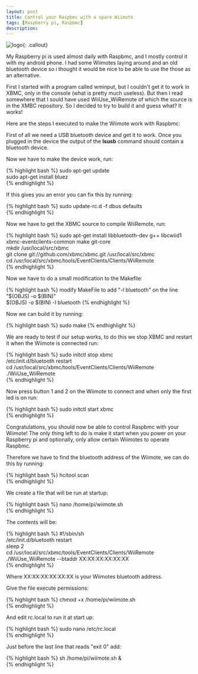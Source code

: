 ```yaml
---
layout: post
title: Control your Raspbmc with a spare Wiimote
tags: [Raspberry pi, Raspbmc]
description:
---
```


![logo](https://cloud.githubusercontent.com/assets/3578344/6769908/7c3e6a02-d0ae-11e4-8444-e04f222cbe0b.png){: .callout}

My Raspberry pi is used almost daily with Raspbmc, and I mostly control it with my android phone. I had some Wiimotes laying around and an old bluetooth device so i thought it would be nice to be able to use the those as an alternative.

First I started with a program called wminput, but I couldn't get it to work in XBMC, only in the console (what is pretty much useless). But then I read somewhere that I sould have used WiiUse_WiiRemote of which the source is in the XMBC repository. So I decided to try to build it and guess what? It works!

Here are the steps I executed to make the Wiimote work with Raspbmc:

First of all we need a USB bluetooth device and get it to work. Once you plugged in the device the output of the **lsusb** command should contain a bluetooth device.

Now we have to make the device work, run:

{% highlight bash %}
sudo apt-get update  
sudo apt-get install bluez  
{% endhighlight %}

If this gives you an error you can fix this by running:

{% highlight bash %}
sudo update-rc.d -f dbus defaults  
{% endhighlight %}

Now we have to get the XBMC source to compile WiiRemote, run:

{% highlight bash %}
sudo apt-get install libbluetooth-dev g++ libcwiid1 xbmc-eventclients-common make git-core  
mkdir /usr/local/src/xbmc  
git clone git://github.com/xbmc/xbmc.git /usr/local/src/xbmc  
cd /usr/local/src/xbmc/tools/EventClients/Clients/WiiRemote  
{% endhighlight %}

Now we have to do a small modification to the Makefile:

{% highlight bash %}
modify MakeFile to add "-l bluetooth" on the line "$(OBJS) -o $(BIN)"  
$(OBJS) -o $(BIN) -l bluetooth 
{% endhighlight %}

Now we can build it by running:

{% highlight bash %}
sudo make
{% endhighlight %}

We are ready to test if our setup works, to do this we stop XBMC and restart it when the Wiimote is connected run:

{% highlight bash %}
sudo initctl stop xbmc  
/etc/init.d/bluetooth restart  
cd /usr/local/src/xbmc/tools/EventClients/Clients/WiiRemote  
./WiiUse_WiiRemote  
{% endhighlight %}

Now press button 1 and 2 on the Wiimote to connect and when only the first led is on run:

{% highlight bash %}
sudo initctl start xbmc  
{% endhighlight %}

Congratulations, you should now be able to control Raspbmc with your Wiimote! The only thing left to do is make it start when you power on your Raspberry pi and optionally, only allow certain Wiimotes to operate Raspbmc.

Therefore we have to find the bluetooth address of the Wiimote, we can do this by running:

{% highlight bash %}
hcitool scan  
{% endhighlight %}

We create a file that will be run at startup:

{% highlight bash %}
nano /home/pi/wiimote.sh  
{% endhighlight %}

The contents will be:

{% highlight bash %}
#!/sbin/sh  
/etc/init.d/bluetooth restart  
sleep 2  
cd /usr/local/src/xbmc/tools/EventClients/Clients/WiiRemote  
./WiiUse_WiiRemote --btaddr XX:XX:XX:XX:XX:XX  
{% endhighlight %}

Where XX:XX:XX:XX:XX:XX is your Wiimotes bluetooth address.

Give the file execute permissions:

{% highlight bash %}
chmod +x /home/pi/wiimote.sh  
{% endhighlight %}

And edit rc.local to run it at start up:

{% highlight bash %}
sudo nano /etc/rc.local  
{% endhighlight %}

Just before the last line that reads "exit 0" add:

{% highlight bash %}
sh /home/pi/wiimote.sh &  
{% endhighlight %}
